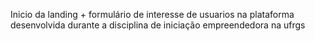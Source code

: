 Inicio da landing + formulário de interesse de usuarios na plataforma desenvolvida durante a disciplina de iniciação empreendedora na ufrgs
